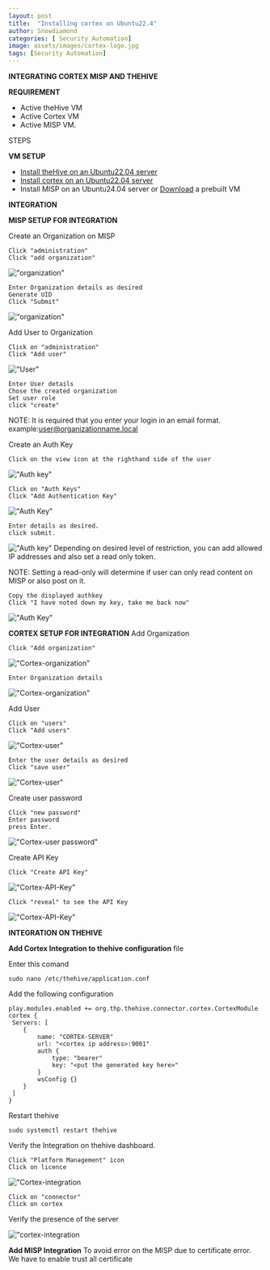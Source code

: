 ```yaml
---
layout: post
title:  "Installing cortex on Ubuntu22.4"
author: Snowdiamond
categories: [ Security Automation]
image: assets/images/cortex-logo.jpg
tags: [Security Automation]
---
```

**INTEGRATING CORTEX MISP AND THEHIVE**

**REQUIREMENT**
- Active theHive VM
- Active Cortex VM
- Active MISP VM.

STEPS

**VM SETUP**

- [Install theHive on an Ubuntu22.04 server](https://cybernetsworks.github.io/installing-thehive-on-ubuntu22.4/)
- [Install cortex on an Ubuntu22.04 server](https://cybernetsworks.github.io/installing-cortex-on-ubuntu22.4/)
- Install MISP on an Ubuntu24.04 server or [Download]() a prebuilt VM 

**INTEGRATION**

**MISP SETUP FOR INTEGRATION**

Create an Organization on MISP

```
Click "administration"
Click "add organization"
```
!["organization"](/assets/images/misp/organization-creation-1.png)

```
Enter Organization details as desired
Generate UID
Click "Submit"
```
!["organization"](/assets/images/misp/organization-creation-2.png)

Add User to Organization

```
Click on "administration"
Click "Add user"
```
!["User"](/assets/images/misp/adding-user-to-organization-1.png)

```
Enter User details
Chose the created organization
Set user role
click "create"
```
NOTE: It is required that you enter your login in an email format. example:user@organizationname.local

Create an Auth Key

```
Click on the view icon at the righthand side of the user
```
!["Auth key"](/assets/images/misp/Authkey-1.png)

```
Click on "Auth Keys"
Click "Add Authentication Key"
```
!["Auth Key"](/assets/images/misp/Authkey-2.png)

```
Enter details as desired.
click submit.
```
!["Auth key"](/assets/images/misp/Authkey-3.png)
Depending on desired level of restriction, you can add allowed IP addresses and also set a read only token.

NOTE: Setting a read-only will determine if user can only read content on MISP or also post on it.

```
Copy the displayed authkey
Click "I have noted down my key, take me back now"
```
!["Auth Key"](/assets/images/misp/Authkey-4.png)


**CORTEX SETUP FOR INTEGRATION**
Add Organization

```
Click "Add organization"
```
!["Cortex-organization"](/assets/images/cortex/Organization-1.png)

```
Enter Organization details
```
!["Cortex-organization"](/assets/images/cortex/Organization-2.png)


Add User
```
Click on "users"
Click "Add users"
```
!["Cortex-user"](/assets/images/cortex/cortex-user-1.png)

```
Enter the user details as desired
Click "save user"
```
!["Cortex-user"](/assets/images/cortex/cortex-user-2.png)

Create user password

```
Click "new password"
Enter password
press Enter.
```
!["Cortex-user password"](/assets/images/cortex/cortex-user-3.png)

Create API Key
```
Click "Create API Key"
```
!["Cortex-API-Key"](/assets/images/cortex/cortex-user-api.png)

```
Click "reveal" to see the API Key
```
!["Cortex-API-Key"](/assets/images/cortex/user-api-2.png)

**INTEGRATION ON THEHIVE**

**Add Cortex Integration to thehive configuration** file

Enter this comand
```
sudo nano /etc/thehive/application.conf
```

Add the following configuration

```
play.modules.enabled += org.thp.thehive.connector.cortex.CortexModule
cortex {
 Servers: [
    {
        name: "CORTEX-SERVER" 
        url: "<cortex ip address>:9001"
        auth {
            type: "bearer"
            key: "<put the generated key here>"
        }
        wsConfig {}
    }
 ]
}
```
Restart thehive

```
sudo systemctl restart thehive
```
Verify the Integration on thehive dashboard.

```
Click "Platform Management" icon
Click on licence 
```
!["Cortex-integration](/assets/images/cortex/cortex-integrated-verification-1.png)

```
Click on "connector"
Click on cortex
```

Verify the presence of the server

!["cortex-integration](/assets/images/coretex/cortex-integrated-verification-2.png)

**Add MISP Integration**
To avoid error on the MISP due to certificate error. We have to enable trust all certificate